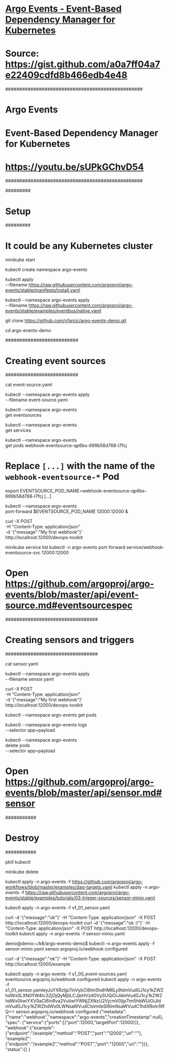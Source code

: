 # [Argo Events - Event-Based Dependency Manager for Kubernetes](https://youtu.be/sUPkGChvD54)


# Source: https://gist.github.com/a0a7ff04a7e22409cdfd8b466edb4e48

#################################################
# Argo Events                                   #
# Event-Based Dependency Manager for Kubernetes #
# https://youtu.be/sUPkGChvD54                  #
#################################################

#########
# Setup #
#########

# It could be any Kubernetes cluster
minikube start

kubectl create namespace argo-events

kubectl apply \
    --filename https://raw.githubusercontent.com/argoproj/argo-events/stable/manifests/install.yaml

kubectl --namespace argo-events apply \
    --filename https://raw.githubusercontent.com/argoproj/argo-events/stable/examples/eventbus/native.yaml

git clone https://github.com/vfarcic/argo-events-demo.git

cd argo-events-demo

##########################
# Creating event sources #
##########################

cat event-source.yaml

kubectl --namespace argo-events apply \
    --filename event-source.yaml

kubectl --namespace argo-events \
    get eventsources

kubectl --namespace argo-events \
    get services

kubectl --namespace argo-events \
    get pods
webhook-eventsource-qp6bs-699b58d768-l7fcj
# Replace `[...]` with the name of the `webhook-eventsource-*` Pod
export EVENTSOURCE_POD_NAME=webhook-eventsource-qp6bs-699b58d768-l7fcj
[...]

kubectl --namespace argo-events \
    port-forward $EVENTSOURCE_POD_NAME 12000:12000 &


curl -X POST \
    -H "Content-Type: application/json" \
    -d '{"message":"My first webhook"}' \
    http://localhost:12000/devops-toolkit

 minikube  service list
 kubectl -n argo-events port-forward service/webhook-eventsource-svc 12000:12000   

# Open https://github.com/argoproj/argo-events/blob/master/api/event-source.md#eventsourcespec

#################################
# Creating sensors and triggers #
#################################

cat sensor.yaml

kubectl --namespace argo-events apply \
    --filename sensor.yaml

curl -X POST \
    -H "Content-Type: application/json" \
    -d '{"message":"My first webhook"}' \
    http://localhost:12000/devops-toolkit

kubectl --namespace argo-events get pods

kubectl --namespace argo-events logs \
    --selector app=payload

kubectl --namespace argo-events \
    delete pods \
    --selector app=payload

# Open https://github.com/argoproj/argo-events/blob/master/api/sensor.md#sensor

###########
# Destroy #
###########

pkill kubectl

minikube delete


kubectl apply -n argo-events -f https://github.com/argoproj/argo-workflows/blob/master/examples/dag-targets.yaml
kubectl apply -n argo-events -f https://raw.githubusercontent.com/argoproj/argo-events/stable/examples/tutorials/03-trigger-sources/sensor-minio.yaml


kubectl apply -n argo-events -f vf_01_sensor.yaml

curl -d '{"message":"ok"}'    -H "Content-Type: application/json" -X POST http://localhost:12000/devops-toolkit
curl -d '{"message":"ok :)"}' -H "Content-Type: application/json" -X POST http://localhost:12000/devops-toolkit
kubectl apply -n argo-events -f sensor-minio.yaml

demo@demo:~/k8/argo-events-demo$ kubectl -n argo-events apply -f sensor-minio.yaml
sensor.argoproj.io/webhook configured

curl -d '{"message":"ok"}' -H "Content-Type: application/json" -X POST http://localhost:12000/example


 kubectl apply -n argo-events -f s1_00_event-sources.yaml
eventsource.argoproj.io/webhook configured
 kubectl apply -n argo-events -f s1_01_sensor.yamleyJuYXRzIjp7InVybCI6Im5hdHM6Ly9ldmVudGJ1cy1kZWZhdWx0LXN0YW4tc3ZjOjQyMjIiLCJjbHVzdGVySUQiOiJldmVudGJ1cy1kZWZhdWx0IiwiYXV0aCI6InRva2VuIiwiYWNjZXNzU2VjcmV0Ijp7Im5hbWUiOiJldmVudGJ1cy1kZWZhdWx0LWNsaWVudCIsImtleSI6ImNsaWVudC1hdXRoIn19fQ==
sensor.argoproj.io/webhook configured
{"metadata":
{"name":"webhook","namespace":"argo-events","creationTimestamp":null},
 "spec":   {"service":{"ports":[{"port":12000,"targetPort":12000}]},
 "webhook":{"example":{"endpoint":"/example","method":"POST","port":"12000","url":""},
           "example2":{"endpoint":"/example2","method":"POST","port":"12000","url":""}}},
 "status":{}
 }